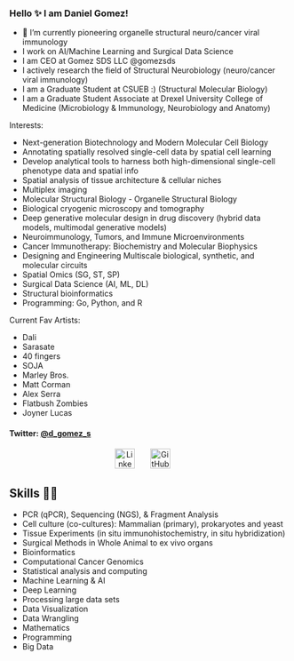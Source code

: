 ### Hello ✨  I am Daniel Gomez!

- 🔭 I’m currently pioneering organelle structural neuro/cancer viral immunology 
- I work on AI/Machine Learning and Surgical Data Science
- I am CEO at Gomez SDS LLC @gomezsds
- I actively research the field of Structural Neurobiology (neuro/cancer viral immunology)
- I am a Graduate Student at CSUEB :) (Structural Molecular Biology)
- I am a Graduate Student Associate at Drexel University College of Medicine (Microbiology & Immunology, Neurobiology and Anatomy)


Interests:
- Next-generation Biotechnology and Modern Molecular Cell Biology
- Annotating spatially resolved single-cell data by spatial cell learning
- Develop analytical tools to harness both high-dimensional single-cell phenotype data and spatial info
- Spatial analysis of tissue architecture & cellular niches
- Multiplex imaging
- Molecular Structural Biology - Organelle Structural Biology
- Biological cryogenic microscopy and tomography 
- Deep generative molecular design in drug discovery (hybrid data models, multimodal generative models)
- Neuroimmunology, Tumors, and Immune Microenvironments
- Cancer Immunotherapy: Biochemistry and Molecular Biophysics
- Designing and Engineering Multiscale biological, synthetic, and molecular circuits
- Spatial Omics (SG, ST, SP)
- Surgical Data Science (AI, ML, DL)
- Structural bioinformatics
- Programming: Go, Python, and R 

Current Fav Artists:
- Dali
- Sarasate
- 40 fingers
- SOJA
- Marley Bros.
- Matt Corman
- Alex Serra
- Flatbush Zombies
- Joyner Lucas


#### Twitter: [@d_gomez_s](https://twitter.com/d_gomez_s) 

<html>
	<head>
	</head>
<p align="center">
	<a id="footer"><a src="https://github.com/djg-s/djg-s.github.io/blob/main/images_for_readme/dreams.gif?raw=true" width="75%" height="auto"/></a>
</p>
<p align="center">
  <a href="https://www.linkedin.com/in/daniel-gomez-santos/"><img width="36px" alt="Linkedln" title="Linkedln" src="https://github.com/djg-s/djg-s.github.io/blob/main/images_for_readme/linkedln_logo_retry.png?raw=true" /></a>
  &#8287;&#8287;&#8287;&#8287;&#8287;
  <a href="https://github.com/djg-s"><img width="36px" alt="GitHub Homepage" title="GitHub Homepage" src="https://github.com/djg-s/djg-s.github.io/blob/main/images_for_readme/github_icon_blue.png?raw=true"/></a>
  &#8287;&#8287;&#8287;&#8287;&#8287;
</p>
	<h2>Skills &#x1F468;&#x200D;&#x1F4BB;</h2>

- PCR (qPCR), Sequencing (NGS), & Fragment Analysis
- Cell culture (co-cultures): Mammalian (primary), prokaryotes and yeast 
- Tissue Experiments (in situ immunohistochemistry, in situ hybridization)
- Surgical Methods in Whole Animal to ex vivo organs
- Bioinformatics
- Computational Cancer Genomics 
- Statistical analysis and computing
- Machine Learning & AI
- Deep Learning
- Processing large data sets
- Data Visualization
- Data Wrangling
- Mathematics
- Programming
- Big Data
	
</html>

